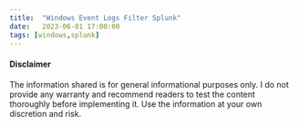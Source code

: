 ```yaml
---
title:  "Windows Event Logs Filter Splunk"
date:   2023-06-01 17:00:00
tags: [windows,splunk]
---
```



#### Disclaimer

The information shared is for general informational purposes only. I do not provide any warranty and recommend readers to test the content thoroughly before implementing it. Use the information at your own discretion and risk. 
